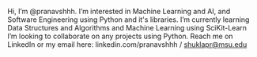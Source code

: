 Hi, I’m @pranavshhh.
I’m interested in Machine Learning and AI, and Software Engineering using Python and it's libraries.
I’m currently learning Data Structures and Algorithms and Machine Learning using SciKit-Learn
I’m looking to collaborate on any projects using Python.
Reach me on LinkedIn or my email here: linkedin.com/pranavshhh / shuklapr@msu.edu

